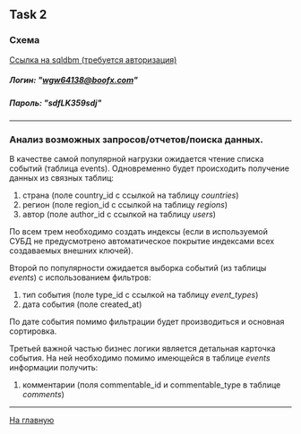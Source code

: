 ## Task 2

### Схема
[Ссылка на sqldbm (требуется авторизация)](https://app.sqldbm.com/MySQL/Edit/p195366/)
##### Логин: "wgw64138@boofx.com"
##### Пароль: "sdfLK359sdj" 


---

### Анализ возможных запросов/отчетов/поиска данных.

В качестве самой популярной нагрузки ожидается чтение списка событий (таблица events).
Одновременно будет происходить получение данных из связных таблиц:
 1) страна (поле country_id с ссылкой на таблицу _countries_)
 2) регион (поле region_id с ссылкой на таблицу _regions_)
 3) автор (поле author_id с ссылкой на таблицу _users_)

 По всем трем необходимо создать индексы (если в используемой СУБД
 не предусмотрено автоматическое покрытие индексами всех создаваемых внешних ключей). 


Второй по популярности ожидается выборка событий (из таблицы _events_) с использованием
фильтров:
1) тип события (поле type_id с ссылкой на таблицу _event_types_)
2) дата события (поле created_at)

По дате события помимо фильтрации будет производиться и основная сортировка.

Третьей важной частью бизнес логики является детальная карточка события.
На ней необходимо помимо имеющейся в таблице _events_ информации получить:
1) комментарии (поля commentable_id и commentable_type в таблице _comments_)

---
[На главную](https://github.com/PanovAlexey/database_course/blob/main/README.md)